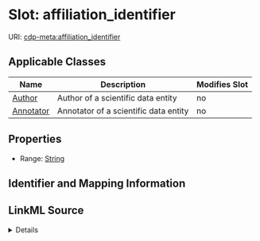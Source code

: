 

# Slot: affiliation_identifier

URI: [cdp-meta:affiliation_identifier](metadataaffiliation_identifier)



<!-- no inheritance hierarchy -->





## Applicable Classes

| Name | Description | Modifies Slot |
| --- | --- | --- |
| [Author](Author.md) | Author of a scientific data entity |  no  |
| [Annotator](Annotator.md) | Annotator of a scientific data entity |  no  |







## Properties

* Range: [String](String.md)





## Identifier and Mapping Information








## LinkML Source

<details>
```yaml
name: affiliation_identifier
alias: affiliation_identifier
domain_of:
- Author
- Annotator
range: string

```
</details>
